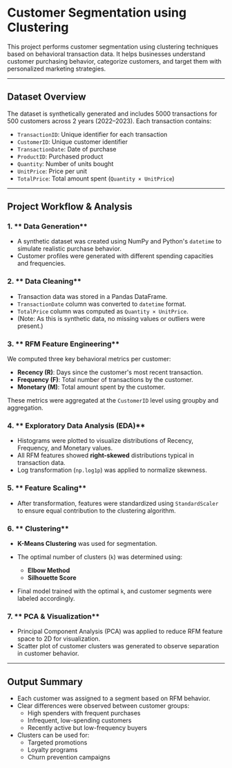 # Customer Segmentation using Clustering

This project performs customer segmentation using clustering techniques based on behavioral transaction data. It helps businesses understand customer purchasing behavior, categorize customers, and target them with personalized marketing strategies.

---

##  Dataset Overview

The dataset is synthetically generated and includes 5000 transactions for 500 customers across 2 years (2022–2023). Each transaction contains:

- `TransactionID`: Unique identifier for each transaction
- `CustomerID`: Unique customer identifier
- `TransactionDate`: Date of purchase
- `ProductID`: Purchased product
- `Quantity`: Number of units bought
- `UnitPrice`: Price per unit
- `TotalPrice`: Total amount spent (`Quantity × UnitPrice`)

---

##  Project Workflow & Analysis

### 1. ** Data Generation**
- A synthetic dataset was created using NumPy and Python's `datetime` to simulate realistic purchase behavior.
- Customer profiles were generated with different spending capacities and frequencies.

### 2. ** Data Cleaning**
- Transaction data was stored in a Pandas DataFrame.
- `TransactionDate` column was converted to `datetime` format.
- `TotalPrice` column was computed as `Quantity × UnitPrice`.
- (Note: As this is synthetic data, no missing values or outliers were present.)

### 3. ** RFM Feature Engineering**
We computed three key behavioral metrics per customer:

- **Recency (R)**: Days since the customer's most recent transaction.
- **Frequency (F)**: Total number of transactions by the customer.
- **Monetary (M)**: Total amount spent by the customer.

These metrics were aggregated at the `CustomerID` level using groupby and aggregation.

### 4. ** Exploratory Data Analysis (EDA)**
- Histograms were plotted to visualize distributions of Recency, Frequency, and Monetary values.
- All RFM features showed **right-skewed** distributions typical in transaction data.
- Log transformation (`np.log1p`) was applied to normalize skewness.

### 5. ** Feature Scaling**
- After transformation, features were standardized using `StandardScaler` to ensure equal contribution to the clustering algorithm.

### 6. ** Clustering**
- **K-Means Clustering** was used for segmentation.
- The optimal number of clusters (`k`) was determined using:
  - **Elbow Method**
  - **Silhouette Score**

- Final model trained with the optimal `k`, and customer segments were labeled accordingly.

### 7. ** PCA & Visualization**
- Principal Component Analysis (PCA) was applied to reduce RFM feature space to 2D for visualization.
- Scatter plot of customer clusters was generated to observe separation in customer behavior.

---

##  Output Summary

- Each customer was assigned to a segment based on RFM behavior.
- Clear differences were observed between customer groups:
  - High spenders with frequent purchases
  - Infrequent, low-spending customers
  - Recently active but low-frequency buyers
- Clusters can be used for:
  - Targeted promotions
  - Loyalty programs
  - Churn prevention campaigns


